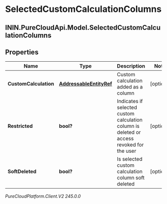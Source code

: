 # SelectedCustomCalculationColumns

## ININ.PureCloudApi.Model.SelectedCustomCalculationColumns

## Properties

|Name | Type | Description | Notes|
|------------ | ------------- | ------------- | -------------|
| **CustomCalculation** | [**AddressableEntityRef**](AddressableEntityRef) | Custom calculation added as a column | [optional] |
| **Restricted** | **bool?** | Indicates if selected custom calculation column is deleted or access revoked for the user | [optional] |
| **SoftDeleted** | **bool?** | Is selected custom calculation column soft deleted | [optional] |



_PureCloudPlatform.Client.V2 245.0.0_
